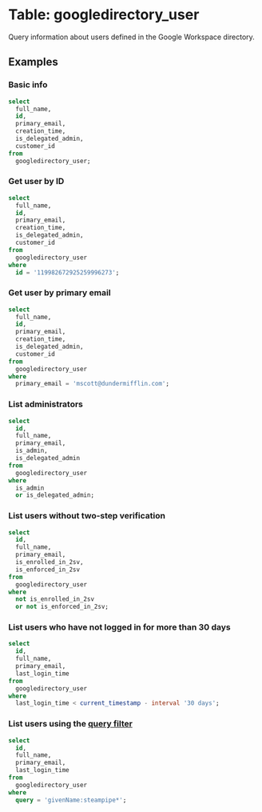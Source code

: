 # Table: googledirectory_user

Query information about users defined in the Google Workspace directory.

## Examples

### Basic info

```sql
select
  full_name,
  id,
  primary_email,
  creation_time,
  is_delegated_admin,
  customer_id
from
  googledirectory_user;
```

### Get user by ID

```sql
select
  full_name,
  id,
  primary_email,
  creation_time,
  is_delegated_admin,
  customer_id
from
  googledirectory_user
where
  id = '119982672925259996273';
```

### Get user by primary email

```sql
select
  full_name,
  id,
  primary_email,
  creation_time,
  is_delegated_admin,
  customer_id
from
  googledirectory_user
where
  primary_email = 'mscott@dundermifflin.com';
```

### List administrators

```sql
select
  id,
  full_name,
  primary_email,
  is_admin,
  is_delegated_admin
from
  googledirectory_user
where
  is_admin
  or is_delegated_admin;
```

### List users without two-step verification

```sql
select
  id,
  full_name,
  primary_email,
  is_enrolled_in_2sv,
  is_enforced_in_2sv
from
  googledirectory_user
where
  not is_enrolled_in_2sv
  or not is_enforced_in_2sv;
```

### List users who have not logged in for more than 30 days

```sql
select
  id,
  full_name,
  primary_email,
  last_login_time
from
  googledirectory_user
where
  last_login_time < current_timestamp - interval '30 days';
```

### List users using the [query filter](https://developers.google.com/admin-sdk/directory/v1/guides/search-users)

```sql
select
  id,
  full_name,
  primary_email,
  last_login_time
from
  googledirectory_user
where
  query = 'givenName:steampipe*';
```
